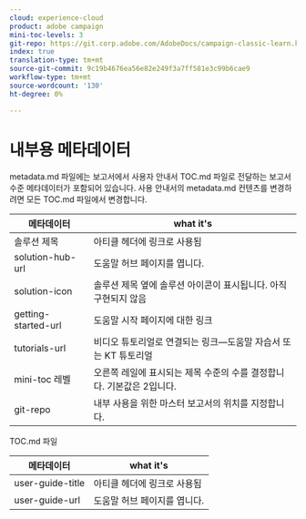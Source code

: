 ```yaml
---
cloud: experience-cloud
product: adobe campaign
mini-toc-levels: 3
git-repo: https://git.corp.adobe.com/AdobeDocs/campaign-classic-learn.ko-KR
index: true
translation-type: tm+mt
source-git-commit: 9c19b4676ea56e82e249f3a7ff581e3c99b6cae9
workflow-type: tm+mt
source-wordcount: '130'
ht-degree: 0%

---
```



# 내부용 메타데이터

metadata.md 파일에는 보고서에서 사용자 안내서 TOC.md 파일로 전달하는 보고서 수준 메타데이터가 포함되어 있습니다. 사용 안내서의 metadata.md 컨텐츠를 변경하려면 모든 TOC.md 파일에서 변경합니다.

| 메타데이터 | what it&#39;s |
|--- |--- |
| 솔루션 제목 | 아티클 헤더에 링크로 사용됨 |
| solution-hub-url | 도움말 허브 페이지를 엽니다. |
| solution-icon | 솔루션 제목 옆에 솔루션 아이콘이 표시됩니다. 아직 구현되지 않음 |
| getting-started-url | 도움말 시작 페이지에 대한 링크 |
| tutorials-url | 비디오 튜토리얼로 연결되는 링크—도움말 자습서 또는 KT 튜토리얼 |
| mini-toc 레벨 | 오른쪽 레일에 표시되는 제목 수준의 수를 결정합니다. 기본값은 2입니다. |
| git-repo | 내부 사용을 위한 마스터 보고서의 위치를 지정합니다. |

TOC.md 파일

| 메타데이터 | what it&#39;s |
|--- |--- |
| user-guide-title | 아티클 헤더에 링크로 사용됨 |
| user-guide-url | 도움말 허브 페이지를 엽니다. |
